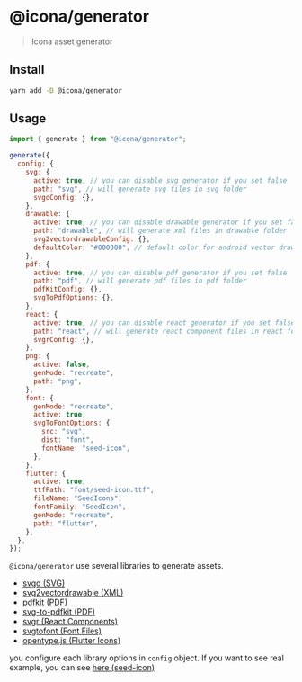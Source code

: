 # @icona/generator

> Icona asset generator

## Install

```bash
yarn add -D @icona/generator
```

## Usage

```js
import { generate } from "@icona/generator";

generate({
  config: {
    svg: {
      active: true, // you can disable svg generator if you set false
      path: "svg", // will generate svg files in svg folder
      svgoConfig: {},
    },
    drawable: {
      active: true, // you can disable drawable generator if you set false
      path: "drawable", // will generate xml files in drawable folder
      svg2vectordrawableConfig: {},
      defaultColor: "#000000", // default color for android vector drawable
    },
    pdf: {
      active: true, // you can disable pdf generator if you set false
      path: "pdf", // will generate pdf files in pdf folder
      pdfKitConfig: {},
      svgToPdfOptions: {},
    },
    react: {
      active: true, // you can disable react generator if you set false
      path: "react", // will generate react component files in react folder
      svgrConfig: {},
    },
    png: {
      active: false,
      genMode: "recreate",
      path: "png",
    },
    font: {
      genMode: "recreate",
      active: true,
      svgToFontOptions: {
        src: "svg",
        dist: "font",
        fontName: "seed-icon",
      },
    },
    flutter: {
      active: true,
      ttfPath: "font/seed-icon.ttf",
      fileName: "SeedIcons",
      fontFamily: "SeedIcon",
      genMode: "recreate",
      path: "flutter",
    },
  },
});
```

`@icona/generator` use several libraries to generate assets.

- [svgo (SVG)](https://github.com/svg/svgo)
- [svg2vectordrawable (XML)](https://github.com/Ashung/svg2vectordrawable)
- [pdfkit (PDF)](https://pdfkit.org/docs/getting_started.html#document-structure)
- [svg-to-pdfkit (PDF)](https://github.com/alafr/SVG-to-PDFKit)
- [svgr (React Components)](https://react-svgr.com/)
- [svgtofont (Font Files)](https://www.npmjs.com/package/svgtofont)
- [opentype.js (Flutter Icons)](https://github.com/opentypejs/opentype.js)

you configure each library options in `config` object.
If you want to see real example, you can see [here (seed-icon)](https://github.com/daangn/seed-icon/blob/main/icona.js)
